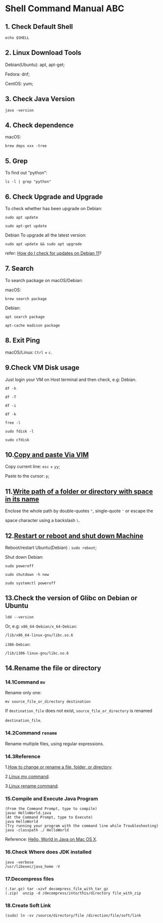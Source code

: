 # Shell Command Manual ABC

## 1. Check Default Shell

    echo $SHELL

## 2. Linux Download Tools

Debian(Ubuntu): apt, apt-get;

Fedora: dnf;

CentOS: yum;

## 3. Check Java Version

    java -version

## 4. Check dependence

macOS:

    brew deps xxx -tree

## 5. Grep

To find out "python":

    ls -l | grep "python"

## 6. Check Upgrade and Upgrade

To check whether has been upgrade on Debian:

    sudo apt update

    sudo apt-get update

Debian To upgrade all the latest version:

    sudo apt update && sudo apt upgrade

refer: [How do I check for updates on Debian 11](https://linuxhint.com/check-updates-debian-11/)?

## 7. Search

To search package on macOS/Debian:

macOS:

    brew search package

Debian:

    apt search package

    apt-cache madison package

## 8. Exit Ping

macOS/Linux: `Ctrl` + `c`.

## 9.Check VM Disk usage

Just login your VM on Host terminal and then check, e.g: Debian.

    df -h

    df -T

    df -i

    df -k

    free -l
    
    sudo fdisk -l

    sudo cfdisk

## 10.[Copy and paste Via VIM](https://linuxize.com/post/how-to-copy-cut-paste-in-vim/)

Copy current line: `esc` + `yy`;

Paste to the cursor: `p`;

## 11.[Write path of a folder or directory with space in its name](https://askubuntu.com/a/530581/922190)

Enclose the whole path by double-quotes `"`, single-quote `'` or escape the

 space character using a backslash `\`.

## 12.[Restart or reboot and shut down Machine](https://www.debian.org/releases/stretch/amd64/ch08s01.html.en)

Reboot/restart Ubuntu(Debian) : `sudo reboot`;

Shut down Debian:

    sudo poweroff

    sudo shutdown -h now

    sudo systemctl poweroff

## 13.Check the version of Glibc on Debian or Ubuntu

    ldd --version

Or, e.g: `x86_64-Debian/x_64-Debian`:

    /lib/x86_64-linux-gnu/libc.so.6

`i386-Debian`:

    /lib/i386-linux-gnu/libc.so.6

## 14.Rename the file or directory

### 14.1Command `mv`

Rename only one:

    mv source_file_or_directory destination
If `destination_file` does not exist, `source_file_or_directory` is renamed

`destination_file`.

### 14.2Command `rename`

Rename multiple files, using regular expressions.

### 14.3Reference

1.[How to change or rename a file, folder, or directory](https://www.computerhope.com/issues/ch000846.htm).

2.[Linux mv command](https://www.computerhope.com/unix/umv.htm).

3.[Linux rename command](https://www.computerhope.com/unix/rename.htm).

### 15.Compile and Execute  Java Program

    (From the Command Prompt, type to compile)
    javac HelloWorld.java
    (At the Command Prompt, type to Execute)
    java HelloWorld
    (Try running your program with the command line while Troubleshooting)
    java -classpath ./ HelloWorld

Reference: [Hello, World in Java on Mac OS X](https://www.cs.princeton.edu/courses/archive/spr04/cos126/hello/mac.html).

### 16.Check Where does JDK installed

    java -verbose
    /usr/libexec/java_home -V

### 17.Decompress files

    (.tar.gz) tar -xzvf decompress_file_with_tar_gz
    (.zip)  unzip -d /decompress/into/this/directory file_with_zip

### 18.Create Soft Link

    (sudo) ln -sv /source/directory/file /direction/file/soft/link
